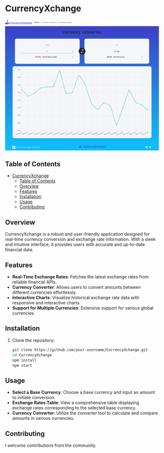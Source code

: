# CurrencyXchange

![CurrencyXchange Logo](preview.png)

## Table of Contents
- [CurrencyXchange](#currencyxchange)
  - [Table of Contents](#table-of-contents)
  - [Overview](#overview)
  - [Features](#features)
  - [Installation](#installation)
  - [Usage](#usage)
  - [Contributing](#contributing)

## Overview
CurrencyXchange is a robust and user-friendly application designed for real-time currency conversion and exchange rate information. With a sleek and intuitive interface, it provides users with accurate and up-to-date financial data.

## Features
- **Real-Time Exchange Rates**: Fetches the latest exchange rates from reliable financial APIs.
- **Currency Converter**: Allows users to convert amounts between different currencies effortlessly.
- **Interactive Charts**: Visualize historical exchange rate data with responsive and interactive charts.
- **Support for Multiple Currencies**: Extensive support for various global currencies.

## Installation
1. Clone the repository:
   ```sh
   git clone https://github.com/your-username/CurrencyXchange.git
   cd CurrencyXchange
   npm install
   npm start

## Usage
- **Select a Base Currency**: Choose a base currency and input an amount to initiate conversion.
- **Exchange Rates Table**: View a comprehensive table displaying exchange rates corresponding to the selected base currency.
- **Currency Converter**: Utilize the converter tool to calculate and compare amounts in various currencies.

## Contributing
I welcome contributions from the community. 
